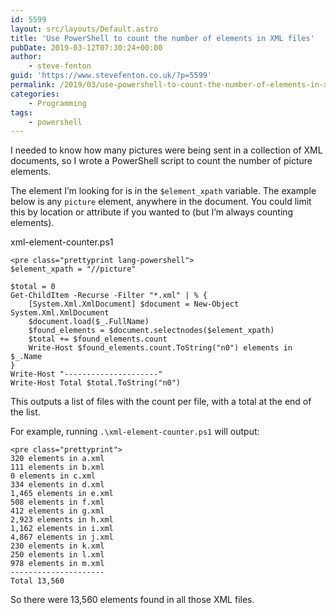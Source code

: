 ```yaml
---
id: 5599
layout: src/layouts/Default.astro
title: 'Use PowerShell to count the number of elements in XML files'
pubDate: 2019-03-12T07:30:24+00:00
author:
    - steve-fenton
guid: 'https://www.stevefenton.co.uk/?p=5599'
permalink: /2019/03/use-powershell-to-count-the-number-of-elements-in-xml-files/
categories:
    - Programming
tags:
    - powershell
---
```


I needed to know how many pictures were being sent in a collection of XML documents, so I wrote a PowerShell script to count the number of picture elements.

The element I’m looking for is in the `$element_xpath` variable. The example below is any `picture` element, anywhere in the document. You could limit this by location or attribute if you wanted to (but I’m always counting elements).

xml-element-counter.ps1

```
<pre class="prettyprint lang-powershell">
$element_xpath = "//picture"

$total = 0
Get-ChildItem -Recurse -Filter "*.xml" | % {
    [System.Xml.XmlDocument] $document = New-Object System.Xml.XmlDocument
    $document.load($_.FullName)
    $found_elements = $document.selectnodes($element_xpath)
    $total += $found_elements.count
    Write-Host $found_elements.count.ToString("n0") elements in $_.Name
}
Write-Host "---------------------"
Write-Host Total $total.ToString("n0")
```

This outputs a list of files with the count per file, with a total at the end of the list.

For example, running `.\xml-element-counter.ps1` will output:

```
<pre class="prettyprint">
320 elements in a.xml
111 elements in b.xml
0 elements in c.xml
334 elements in d.xml
1,465 elements in e.xml
508 elements in f.xml
412 elements in g.xml
2,923 elements in h.xml
1,162 elements in i.xml
4,867 elements in j.xml
230 elements in k.xml
250 elements in l.xml
978 elements in m.xml
---------------------
Total 13,560
```

So there were 13,560 elements found in all those XML files.